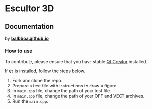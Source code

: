 # Escultor 3D

## Documentation

by **[balbboa.github.io](https://balbboa.github.io)**

### How to use

To contribute, please ensure that you have stable [Qt Creator](https://www.qt.io/) installed.

If `Qt` is installed, follow the steps below.

1. Fork and clone the repo.
2. Prepare a test file with instructions to draw a figure.
3. In `main.cpp` file, change the path of your test file.
4. In `main.cpp` file, change the path of your OFF and VECT archives.
5. Run the `main.cpp`.

